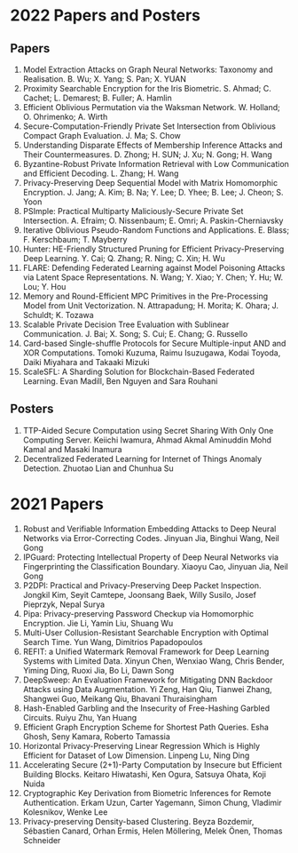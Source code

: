 # 2022 Papers and Posters
## Papers
1. Model Extraction Attacks on Graph Neural Networks: Taxonomy and Realisation. B. Wu; X. Yang; S. Pan; X. YUAN
2. Proximity Searchable Encryption for the Iris Biometric. S. Ahmad; C. Cachet; L. Demarest; B. Fuller; A. Hamlin
3. Efficient Oblivious Permutation via the Waksman Network. W. Holland; O. Ohrimenko; A. Wirth
4. Secure-Computation-Friendly Private Set Intersection from Oblivious Compact Graph Evaluation. J. Ma; S. Chow
5. Understanding Disparate Effects of Membership Inference Attacks and Their Countermeasures. D. Zhong; H. SUN; J. Xu; N. Gong; H. Wang
6. Byzantine-Robust Private Information Retrieval with Low Communication and Efficient Decoding. L. Zhang; H. Wang
7. Privacy-Preserving Deep Sequential Model with Matrix Homomorphic Encryption. J. Jang; A. Kim; B. Na; Y. Lee; D. Yhee; B. Lee; J. Cheon; S. Yoon
8. PSImple: Practical Multiparty Maliciously-Secure Private Set Intersection. A. Efraim; O. Nissenbaum; E. Omri; A. Paskin-Cherniavsky
9. Iterative Oblivious Pseudo-Random Functions and Applications. E. Blass; F. Kerschbaum; T. Mayberry
10. Hunter: HE-Friendly Structured Pruning for Efficient Privacy-Preserving Deep Learning. Y. Cai; Q. Zhang; R. Ning; C. Xin; H. Wu
11. FLARE: Defending Federated Learning against Model Poisoning Attacks via Latent Space Representations. N. Wang; Y. Xiao; Y. Chen; Y. Hu; W. Lou; Y. Hou
12. Memory and Round-Efficient MPC Primitives in the Pre-Processing Model from Unit Vectorization. N. Attrapadung; H. Morita; K. Ohara; J. Schuldt; K. Tozawa
13. Scalable Private Decision Tree Evaluation with Sublinear Communication. J. Bai; X. Song; S. Cui; E. Chang; G. Russello
14. Card-based Single-shuffle Protocols for Secure Multiple-input AND and XOR Computations. Tomoki Kuzuma, Raimu Isuzugawa, Kodai Toyoda, Daiki Miyahara and Takaaki Mizuki
15. ScaleSFL: A Sharding Solution for Blockchain-Based Federated Learning. Evan Madill, Ben Nguyen and Sara Rouhani

## Posters
1. TTP-Aided Secure Computation using Secret Sharing With Only One Computing Server. Keiichi Iwamura, Ahmad Akmal Aminuddin Mohd Kamal and Masaki Inamura
2. Decentralized Federated Learning for Internet of Things Anomaly Detection. Zhuotao Lian and Chunhua Su

# 2021 Papers
1. Robust and Verifiable Information Embedding Attacks to Deep Neural Networks via Error-Correcting Codes. Jinyuan Jia, Binghui Wang, Neil Gong
2. IPGuard: Protecting Intellectual Property of Deep Neural Networks via Fingerprinting the Classification Boundary. Xiaoyu Cao, Jinyuan Jia, Neil Gong
3. P2DPI: Practical and Privacy-Preserving Deep Packet Inspection. Jongkil Kim, Seyit Camtepe, Joonsang Baek, Willy Susilo, Josef Pieprzyk, Nepal Surya
4. Pipa: Privacy-preserving Password Checkup via Homomorphic Encryption. Jie Li, Yamin Liu, Shuang Wu
5. Multi-User Collusion-Resistant Searchable Encryption with Optimal Search Time. Yun Wang, Dimitrios Papadopoulos
6. REFIT: a Unified Watermark Removal Framework for Deep Learning Systems with Limited Data. Xinyun Chen, Wenxiao Wang, Chris Bender, Yiming Ding, Ruoxi Jia, Bo Li, Dawn Song
7. DeepSweep: An Evaluation Framework for Mitigating DNN Backdoor Attacks using Data Augmentation. Yi Zeng, Han Qiu, Tianwei Zhang, Shangwei Guo, Meikang Qiu, Bhavani Thuraisingham
8. Hash-Enabled Garbling and the Insecurity of Free-Hashing Garbled Circuits. Ruiyu Zhu, Yan Huang
9. Efficient Graph Encryption Scheme for Shortest Path Queries. Esha Ghosh, Seny Kamara, Roberto Tamassia
10. Horizontal Privacy-Preserving Linear Regression Which is Highly Efficient for Dataset of Low Dimension. Linpeng Lu, Ning Ding
11. Accelerating Secure (2+1)-Party Computation by Insecure but Efficient Building Blocks. Keitaro Hiwatashi, Ken Ogura, Satsuya Ohata, Koji Nuida
12. Cryptographic Key Derivation from Biometric Inferences for Remote Authentication. Erkam Uzun, Carter Yagemann, Simon Chung, Vladimir Kolesnikov, Wenke Lee
13. Privacy-preserving Density-based Clustering. Beyza Bozdemir, Sébastien Canard, Orhan Ermis, Helen Möllering, Melek Önen, Thomas Schneider
